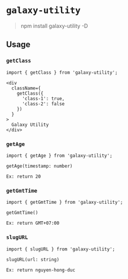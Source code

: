 # `galaxy-utility`

> npm install galaxy-utility -D

## Usage

### `getClass`

```
import { getClass } from 'galaxy-utility';

<div
  className={
    getClass({
      'class-1': true,
      'class-2': false
    })
  }
>
  Galaxy Utility
</div>
```

### `getAge`

```
import { getAge } from 'galaxy-utility';

getAge(timestamp: number)

Ex: return 20
```

### `getGmtTime`
```
import { getGmtTime } from 'galaxy-utility';

getGmtTime()

Ex: return GMT+07:00
```

### `slugURL`
```
import { slugURL } from 'galaxy-utility';

slugURL(url: string)

Ex: return nguyen-hong-duc
```